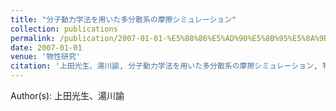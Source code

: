 ```yaml
---
title: "分子動力学法を用いた多分散系の摩擦シミュレーション"
collection: publications
permalink: /publication/2007-01-01-%E5%88%86%E5%AD%90%E5%8B%95%E5%8A%9B%E5%AD%A6%E6%B3%95%E3%82%92%E7%94%A8%E3%81%84%E3%81%9F%E5%A4%9A%E5%88%86%E6%95%A3%E7%B3%BB%E3%81%AE%E6%91%A9%E6%93%A6%E3%82%B7%E3%83%9F%E3%83%A5
date: 2007-01-01
venue: '物性研究'
citation: '上田光生、湯川諭, 分子動力学法を用いた多分散系の摩擦シミュレーション, 物性研究, <b>88</b>, 265-268, (2007)'
---
```


Author(s): 上田光生、湯川諭
